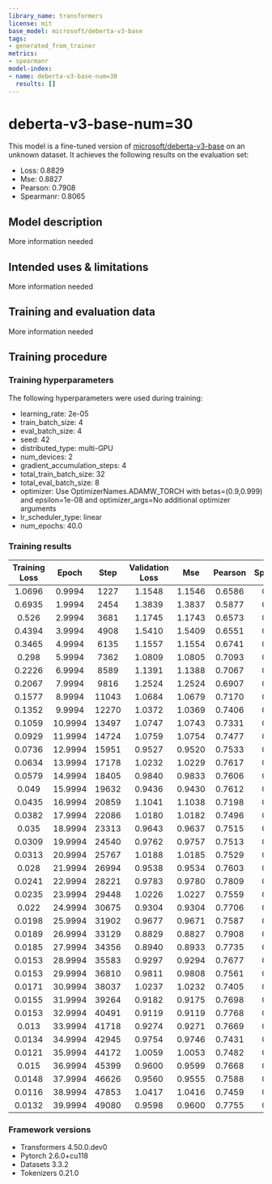```yaml
---
library_name: transformers
license: mit
base_model: microsoft/deberta-v3-base
tags:
- generated_from_trainer
metrics:
- spearmanr
model-index:
- name: deberta-v3-base-num=30
  results: []
---
```


<!-- This model card has been generated automatically according to the information the Trainer had access to. You
should probably proofread and complete it, then remove this comment. -->

# deberta-v3-base-num=30

This model is a fine-tuned version of [microsoft/deberta-v3-base](https://huggingface.co/microsoft/deberta-v3-base) on an unknown dataset.
It achieves the following results on the evaluation set:
- Loss: 0.8829
- Mse: 0.8827
- Pearson: 0.7908
- Spearmanr: 0.8065

## Model description

More information needed

## Intended uses & limitations

More information needed

## Training and evaluation data

More information needed

## Training procedure

### Training hyperparameters

The following hyperparameters were used during training:
- learning_rate: 2e-05
- train_batch_size: 4
- eval_batch_size: 4
- seed: 42
- distributed_type: multi-GPU
- num_devices: 2
- gradient_accumulation_steps: 4
- total_train_batch_size: 32
- total_eval_batch_size: 8
- optimizer: Use OptimizerNames.ADAMW_TORCH with betas=(0.9,0.999) and epsilon=1e-08 and optimizer_args=No additional optimizer arguments
- lr_scheduler_type: linear
- num_epochs: 40.0

### Training results

| Training Loss | Epoch   | Step  | Validation Loss | Mse    | Pearson | Spearmanr |
|:-------------:|:-------:|:-----:|:---------------:|:------:|:-------:|:---------:|
| 1.0696        | 0.9994  | 1227  | 1.1548          | 1.1546 | 0.6586  | 0.6797    |
| 0.6935        | 1.9994  | 2454  | 1.3839          | 1.3837 | 0.5877  | 0.6154    |
| 0.526         | 2.9994  | 3681  | 1.1745          | 1.1743 | 0.6573  | 0.6779    |
| 0.4394        | 3.9994  | 4908  | 1.5410          | 1.5409 | 0.6551  | 0.6753    |
| 0.3465        | 4.9994  | 6135  | 1.1557          | 1.1554 | 0.6741  | 0.6947    |
| 0.298         | 5.9994  | 7362  | 1.0809          | 1.0805 | 0.7093  | 0.7258    |
| 0.2226        | 6.9994  | 8589  | 1.1391          | 1.1388 | 0.7067  | 0.7218    |
| 0.2067        | 7.9994  | 9816  | 1.2524          | 1.2524 | 0.6907  | 0.7110    |
| 0.1577        | 8.9994  | 11043 | 1.0684          | 1.0679 | 0.7170  | 0.7274    |
| 0.1352        | 9.9994  | 12270 | 1.0372          | 1.0369 | 0.7406  | 0.7493    |
| 0.1059        | 10.9994 | 13497 | 1.0747          | 1.0743 | 0.7331  | 0.7411    |
| 0.0929        | 11.9994 | 14724 | 1.0759          | 1.0754 | 0.7477  | 0.7624    |
| 0.0736        | 12.9994 | 15951 | 0.9527          | 0.9520 | 0.7533  | 0.7639    |
| 0.0634        | 13.9994 | 17178 | 1.0232          | 1.0229 | 0.7617  | 0.7714    |
| 0.0579        | 14.9994 | 18405 | 0.9840          | 0.9833 | 0.7606  | 0.7689    |
| 0.049         | 15.9994 | 19632 | 0.9436          | 0.9430 | 0.7612  | 0.7724    |
| 0.0435        | 16.9994 | 20859 | 1.1041          | 1.1038 | 0.7198  | 0.7344    |
| 0.0382        | 17.9994 | 22086 | 1.0180          | 1.0182 | 0.7496  | 0.7633    |
| 0.035         | 18.9994 | 23313 | 0.9643          | 0.9637 | 0.7515  | 0.7620    |
| 0.0309        | 19.9994 | 24540 | 0.9762          | 0.9757 | 0.7513  | 0.7657    |
| 0.0313        | 20.9994 | 25767 | 1.0188          | 1.0185 | 0.7529  | 0.7667    |
| 0.028         | 21.9994 | 26994 | 0.9538          | 0.9534 | 0.7603  | 0.7715    |
| 0.0241        | 22.9994 | 28221 | 0.9783          | 0.9780 | 0.7809  | 0.7920    |
| 0.0235        | 23.9994 | 29448 | 1.0226          | 1.0227 | 0.7559  | 0.7647    |
| 0.022         | 24.9994 | 30675 | 0.9304          | 0.9304 | 0.7706  | 0.7784    |
| 0.0198        | 25.9994 | 31902 | 0.9677          | 0.9671 | 0.7587  | 0.7698    |
| 0.0189        | 26.9994 | 33129 | 0.8829          | 0.8827 | 0.7908  | 0.8065    |
| 0.0185        | 27.9994 | 34356 | 0.8940          | 0.8933 | 0.7735  | 0.7900    |
| 0.0153        | 28.9994 | 35583 | 0.9297          | 0.9294 | 0.7677  | 0.7782    |
| 0.0153        | 29.9994 | 36810 | 0.9811          | 0.9808 | 0.7561  | 0.7673    |
| 0.0171        | 30.9994 | 38037 | 1.0237          | 1.0232 | 0.7405  | 0.7496    |
| 0.0155        | 31.9994 | 39264 | 0.9182          | 0.9175 | 0.7698  | 0.7756    |
| 0.0153        | 32.9994 | 40491 | 0.9119          | 0.9119 | 0.7768  | 0.7818    |
| 0.013         | 33.9994 | 41718 | 0.9274          | 0.9271 | 0.7669  | 0.7753    |
| 0.0134        | 34.9994 | 42945 | 0.9754          | 0.9746 | 0.7431  | 0.7623    |
| 0.0121        | 35.9994 | 44172 | 1.0059          | 1.0053 | 0.7482  | 0.7546    |
| 0.015         | 36.9994 | 45399 | 0.9600          | 0.9599 | 0.7668  | 0.7805    |
| 0.0148        | 37.9994 | 46626 | 0.9560          | 0.9555 | 0.7588  | 0.7788    |
| 0.0116        | 38.9994 | 47853 | 1.0417          | 1.0416 | 0.7459  | 0.7591    |
| 0.0132        | 39.9994 | 49080 | 0.9598          | 0.9600 | 0.7755  | 0.7921    |


### Framework versions

- Transformers 4.50.0.dev0
- Pytorch 2.6.0+cu118
- Datasets 3.3.2
- Tokenizers 0.21.0
